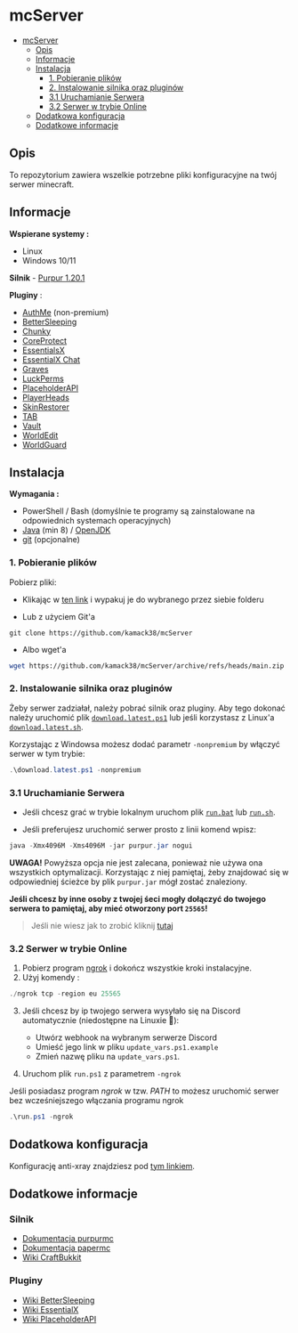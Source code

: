 # mcServer

<!-- TOC -->

- [mcServer](#mcserver)
  - [Opis](#opis)
  - [Informacje](#informacje)
  - [Instalacja](#instalacja)
    - [1. Pobieranie plików](#1-pobieranie-plików)
    - [2. Instalowanie silnika oraz pluginów](#2-instalowanie-silnika-oraz-pluginów)
    - [3.1 Uruchamianie Serwera](#31-uruchamianie-serwera)
    - [3.2 Serwer w trybie Online](#32-serwer-w-trybie-online)
  - [Dodatkowa konfiguracja](#dodatkowa-konfiguracja)
  - [Dodatkowe informacje](#dodatkowe-informacje)

<!-- /TOC -->

## Opis

To repozytorium zawiera wszelkie potrzebne pliki konfiguracyjne na twój serwer minecraft.

## Informacje

**Wspierane systemy :**

- Linux
- Windows 10/11

**Silnik** - [Purpur 1.20.1](https://purpurmc.org/)

**Pluginy** :

- [AuthMe](https://github.com/AuthMe/AuthMeReloaded) (non-premium)
- [BetterSleeping](https://github.com/Nuytemans-Dieter/BetterSleeping)
- [Chunky](https://www.spigotmc.org/resources/chunky.81534/)
- [CoreProtect](https://github.com/PlayPro/CoreProtect)
- [EssentialsX](https://essentialsx.net/downloads.html)
- [EssentialX Chat](https://essentialsx.net/downloads.html)
- [Graves](https://www.spigotmc.org/resources/graves.74208/)
- [LuckPerms](https://luckperms.net/)
- [PlaceholderAPI](https://github.com/PlaceholderAPI/PlaceholderAPI)
- [PlayerHeads](https://dev.bukkit.org/projects/player-heads)
- [SkinRestorer](https://github.com/SkinsRestorer/SkinsRestorerX)
- [TAB](https://github.com/NEZNAMY/TAB)
- [Vault](https://www.spigotmc.org/resources/vault.34315/)
- [WorldEdit](https://dev.bukkit.org/projects/worldedit)
- [WorldGuard](https://dev.bukkit.org/projects/worldguard)

## Instalacja

**Wymagania :**

- PowerShell / Bash (domyślnie te programy są zainstalowane na odpowiednich systemach operacyjnych)
- [Java](https://www.java.com/pl/download/) (min 8) / [OpenJDK](https://adoptium.net/?variant=openjdk17&jvmVariant=hotspot)
- [git](https://git-scm.com/) (opcjonalne)

### 1. Pobieranie plików

Pobierz pliki:

- Klikając w [ten link](https://github.com/kamack38/mcServer/archive/refs/heads/main.zip) i wypakuj je do wybranego przez siebie folderu

- Lub z użyciem Git'a

```git
git clone https://github.com/kamack38/mcServer
```

- Albo wget'a

```bash
wget https://github.com/kamack38/mcServer/archive/refs/heads/main.zip
```

### 2. Instalowanie silnika oraz pluginów

Żeby serwer zadziałał, należy pobrać silnik oraz pluginy. Aby tego dokonać należy uruchomić plik [`download.latest.ps1`](./src/download.latest.ps1) lub jeśli korzystasz z Linux'a [`download.latest.sh`](./src/download.latest.sh).

Korzystając z Windowsa możesz dodać parametr `-nonpremium` by włączyć serwer w tym trybie:

```powershell
.\download.latest.ps1 -nonpremium
```

### 3.1 Uruchamianie Serwera

- Jeśli chcesz grać w trybie lokalnym uruchom plik [`run.bat`](./src/run.bat) lub [`run.sh`](./src/run.sh).

- Jeśli preferujesz uruchomić serwer prosto z linii komend wpisz:

```powershell
java -Xmx4096M -Xms4096M -jar purpur.jar nogui
```

**UWAGA!** Powyższa opcja nie jest zalecana, ponieważ nie używa ona wszystkich optymalizacji. Korzystając z niej pamiętaj, żeby znajdować się w odpowiedniej ścieżce by plik `purpur.jar` mógł zostać znaleziony.

**Jeśli chcesz by inne osoby z twojej śeci mogły dołączyć do twojego serwera to pamiętaj, aby mieć otworzony port `25565`!**

> Jeśli nie wiesz jak to zrobić kliknij [tutaj](https://github.com/kamack38/mcServer/wiki/Ustawienia-Zapory-w-systemie-Windows)

### 3.2 Serwer w trybie Online

1. Pobierz program [ngrok](https://ngrok.com) i dokończ wszystkie kroki instalacyjne.
2. Użyj komendy :

```powershell
./ngrok tcp -region eu 25565
```

<!-- markdownlint-disable ol-prefix -->

3. Jeśli chcesz by ip twojego serwera wysyłało się na Discord automatycznie (niedostępne na Linuxie 🐧):

   - Utwórz webhook na wybranym serwerze Discord
   - Umieść jego link w pliku `update_vars.ps1.example`
   - Zmień nazwę pliku na `update_vars.ps1`.

4. Uruchom plik `run.ps1` z parametrem `-ngrok`

Jeśli posiadasz program _ngrok_ w tzw. _PATH_ to możesz uruchomić serwer bez wcześniejszego włączania programu ngrok

```powershell
.\run.ps1 -ngrok
```

<!-- markdownlint-restore ol-prefix -->

## Dodatkowa konfiguracja

Konfigurację anti-xray znajdziesz pod [tym linkiem](https://docs.papermc.io/paper/anti-xray).

## Dodatkowe informacje

### Silnik

- [Dokumentacja purpurmc](https://purpurmc.org/docs/)
- [Dokumentacja papermc](https://docs.papermc.io/paper)
- [Wiki CraftBukkit](https://bukkit.fandom.com/wiki/Main_Page)

### Pluginy

- [Wiki BetterSleeping](https://github.com/Nuytemans-Dieter/BetterSleeping/wiki)
- [Wiki EssentialX](https://essentialsx.net/wiki/Home.html)
- [Wiki PlaceholderAPI](https://github.com/PlaceholderAPI/PlaceholderAPI/wiki)
